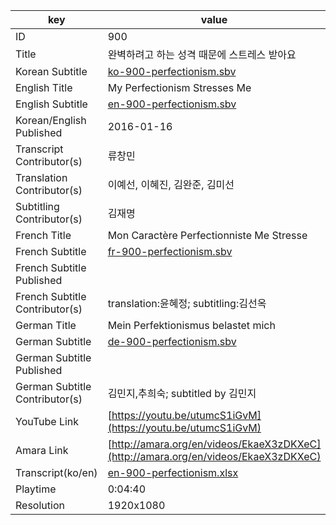 |  key  |  value  |
|-------|---------|
| ID            | 900 |
| Title         | 완벽하려고 하는 성격 때문에 스트레스 받아요 |
| Korean Subtitle | [ko-900-perfectionism.sbv](https://github.com/jungtosociety/dharma-qna/raw/master/sub/900/ko-900-perfectionism.sbv) |
| English Title | My Perfectionism Stresses Me |
| English Subtitle | [en-900-perfectionism.sbv](https://github.com/jungtosociety/dharma-qna/raw/master/sub/900/en-900-perfectionism.sbv) |
| Korean/English Published     | 2016-01-16 |
| Transcript Contributor(s)   | 류창민 |
| Translation Contributor(s)   | 이예선, 이혜진, 김완준, 김미선 |
| Subtitling Contributor(s)   | 김재명 |
| French Title | Mon Caractère Perfectionniste Me Stresse |
| French Subtitle | [fr-900-perfectionism.sbv](https://github.com/jungtosociety/dharma-qna/raw/master/sub/900/fr-900-perfectionism.sbv) |
| French Subtitle Published |  |
| French Subtitle Contributor(s) | translation:윤혜정; subtitling:김선옥 |
| German Title | Mein Perfektionismus belastet mich |
| German Subtitle | [de-900-perfectionism.sbv](https://github.com/jungtosociety/dharma-qna/raw/master/sub/900/de-900-perfectionism.sbv) |
| German Subtitle Published |  |
| German Subtitle Contributor(s) | 김민지,추희숙; subtitled by 김민지 |
| YouTube Link  | [https://youtu.be/utumcS1iGvM](https://youtu.be/utumcS1iGvM) |
| Amara Link    | [http://amara.org/en/videos/EkaeX3zDKXeC](http://amara.org/en/videos/EkaeX3zDKXeC) |
| Transcript(ko/en) | [en-900-perfectionism.xlsx](https://github.com/jungtosociety/dharma-qna/raw/master/sub/900/en-900-perfectionism.xlsx) |
| Playtime | 0:04:40 |
| Resolution | 1920x1080|
